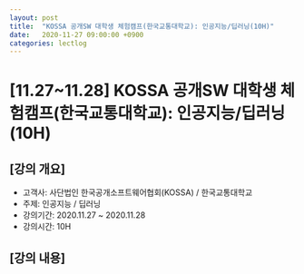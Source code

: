 ```yaml
---
layout: post
title:  "KOSSA 공개SW 대학생 체험캠프(한국교통대학교): 인공지능/딥러닝(10H)"
date:   2020-11-27 09:00:00 +0900
categories: lectlog
---
```


# [11.27~11.28] KOSSA 공개SW 대학생 체험캠프(한국교통대학교): 인공지능/딥러닝(10H)

## [강의 개요]

* 고객사: 사단법인 한국공개소프트웨어협회(KOSSA) / 한국교통대학교
* 주제: 인공지능 / 딥러닝
* 강의기간: 2020.11.27 ~ 2020.11.28
* 강의시간: 10H

## [강의 내용]

